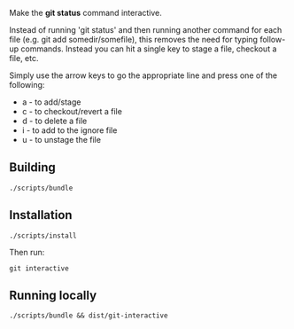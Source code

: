
Make the __git status__ command interactive.

Instead of running 'git status' and then running another command for each file (e.g. git add somedir/somefile), this removes the need for typing follow-up commands. Instead you can hit a single key to stage a file, checkout a file, etc.

Simply use the arrow keys to go the appropriate line and press one of the following:

* a - to add/stage
* c - to checkout/revert a file
* d - to delete a file
* i - to add to the ignore file
* u - to unstage the file

## Building

    ./scripts/bundle

## Installation

    ./scripts/install

Then run:

    git interactive

## Running locally

    ./scripts/bundle && dist/git-interactive
